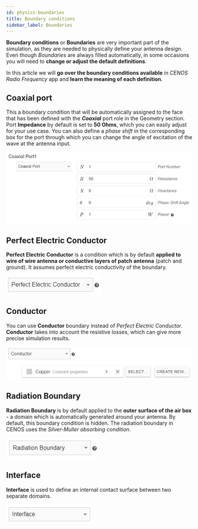 ```yaml
---
id: physics-boundaries
title: Boundary conditions
sidebar_label: Boundaries
---
```


**Boundary conditions** or **Boundaries** are very important part of the simulation, as they are needed to physically define your antenna design. Even though *Boundaries* are always filled automatically, in some occasions you will need to **change or adjust the default definitions**.

In this article we will **go over the boundary conditions available** in *CENOS Radio Frequency* app and **learn the meaning of each definition**.

## Coaxial port

This a boundary condition that will be automatically assigned to the face that has been defined with the ***Coaxial*** port role in the Geometry section. Port **Impedance** by default is set to **50 Ohms**, which you can easily adjust for your use case. You can also define a *phase shift* in the corresponding box for the port through which you can change the angle of excitation of the wave at the antenna input.

<p align="center">

![Coaxial port](assets/physics/16.png)

</p>

## Perfect Electric Conductor

**Perfect Electric Conductor** is a condition which is by default **applied to wire of wire antenna or conductive layers of patch antenna** (patch and ground). It assumes perfect electric conductivity of the boundary.

<p align="center">

![Tabs](assets/boundaries/7.png)

</p>

## Conductor

You can use **Conductor** boundary instead of *Perfect Electric Conductor*. **Conductor** takes into account the resistive losses, which can give more precise simulation results.

<p align="center">

![Tabs](assets/boundaries/10.png)

</p>

## Radiation Boundary

**Radiation Boundary** is by default applied to the **outer surface of the air box** - a domain which is automatically generated around your antenna. By default, this boundary condition is hidden. The radiation boundary in CENOS uses the *Silver-Muller absorbing condition*. 

<p align="center">

![Tabs](assets/boundaries/8.png)

</p>

## Interface

**Interface** is used to define an internal contact surface between two separate domains.

<p align="center">

![Tabs](assets/boundaries/9.png)

</p>
